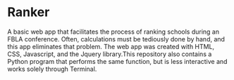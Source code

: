 # Ranker
A basic web app that facilitates the process of ranking schools during an FBLA conference. 
Often, calculations must be tediously done by hand, and this app eliminates that problem. 
The web app was created with HTML, CSS, Javascript, and the Jquery library.This repository 
also contains a Python program that performs the same function, but is less interactive and 
works solely through Terminal. 
